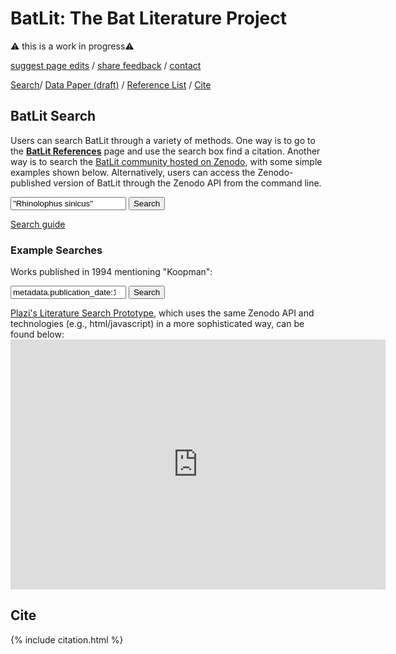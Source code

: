 # BatLit: The Bat Literature Project

⚠️ this is a work in progress⚠️

[suggest page edits](https://github.com/bat-literature/bat-literature.github.io/edit/main/index.md) / [share feedback](https://github.com/bat-literature/bat-literature.github.io/issues/new) / [contact](mailto:info@batbase.org)

 [Search](#search)/ [Data Paper (draft)](datapaper) / [Reference List](refs) / [Cite](#cite)

## <a name="search"></a>BatLit Search

Users can search BatLit through a variety of methods. One way is to go to the [**BatLit References**](refs) page and use the search box find a citation. Another way is to search the [BatLit community hosted on Zenodo](https://zenodo.org/communities/batlit/), with some simple examples shown below. Alternatively, users can access the Zenodo-published version of BatLit through the Zenodo API from the command line. 

<form class="searchbox" action="https://zenodo.org/communities/batlit">
  <input type="search" id="name" name="q" placeholder="Search BatLit..." value="&quot;Rhinolophus sinicus&quot;"/>
  <button type="submit">Search</button>
</form><a href="https://zenodo.org/help/search">Search guide</a>

### Example Searches

Works published in 1994 mentioning "Koopman": 

<form class="searchbox" action="https://zenodo.org/communities/batlit">
  <input type="search" id="name" name="q" placeholder="Search BatLit..." value="metadata.publication_date:1994 Koopman"/>
  <button type="submit">Search</button>
</form>

<p></p>
<div/>

[Plazi's Literature Search Prototype](https://stage.plazi.org/litsearch/), which uses the same Zenodo API and technologies (e.g., html/javascript) in a more sophisticated way, can be found below: 
<embed src="https://stage.plazi.org/litsearch/" style="width:600px; height: 400px;">

<div/>


## Cite 

{% include citation.html %}

